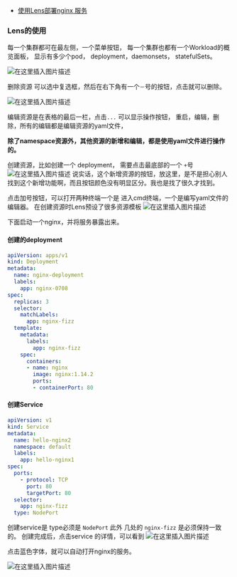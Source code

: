 - [使用Lens部署nginx 服务](https://fizzz.blog.csdn.net/article/details/118555396)

### Lens的使用

每一个集群都可在最左侧，一个菜单按钮， 每一个集群也都有一个Workload的概览面板，
 显示有多少个pod， deployment，daemonsets， statefulSets。

![在这里插入图片描述](https://img-blog.csdnimg.cn/20210708102619951.png)

删除资源 可以选中复选框，然后在右下角有一个`－`号的按钮，点击就可以删除。

![在这里插入图片描述](https://img-blog.csdnimg.cn/20210708102941969.png)

编辑资源是在表格的最后一栏，点击`...` 可以显示操作按钮， 重启，编辑，删除，所有的编辑都是编辑资源的yaml文件，

**除了namespace资源外，其他资源的新增和编辑，都是使用yaml文件进行操作的。**

创建资源，比如创建一个 deployment， 需要点击最底部的一个 `+`号
 ![在这里插入图片描述](https://img-blog.csdnimg.cn/20210708103258411.png?x-oss-process=image/watermark,type_ZmFuZ3poZW5naGVpdGk,shadow_10,text_aHR0cHM6Ly9ibG9nLmNzZG4ubmV0L2dpdGh1Yl8zNTYzMTU0MA==,size_16,color_FFFFFF,t_70)
 说实话，这个新增资源的按钮，放这里，是不是担心别人找到这个新增功能啊，而且按钮颜色没有明显区分。我也是找了很久才找到。

点击加号按钮，可以打开两种终端一个是 进入cmd终端，一个是编写yaml文件的编辑器。
 在创建资源时Lens预设了很多资源模板
 ![在这里插入图片描述](https://img-blog.csdnimg.cn/20210708103537561.png)

下面启动一个nginx，并将服务暴露出来。

#### 创建的deployment

```yaml
apiVersion: apps/v1
kind: Deployment
metadata:
  name: nginx-deployment
  labels:
    app: nginx-0708
spec:
  replicas: 3
  selector:
    matchLabels:
      app: nginx-fizz
  template:
    metadata:
      labels:
        app: nginx-fizz
    spec:
      containers:
      - name: nginx
        image: nginx:1.14.2
        ports:
        - containerPort: 80
```

#### 创建Service

```yaml
apiVersion: v1
kind: Service
metadata:
  name: hello-nginx2
  namespace: default
  labels:
    app: hello-nginx1
spec:
  ports:
    - protocol: TCP
      port: 80
      targetPort: 80
  selector:
    app: nginx-fizz
  type: NodePort
```

创建service是 type必须是 `NodePort`
 此外 几处的 `nginx-fizz` 是必须保持一致的。
 创建完成后，点击service 的详情，可以看到
 ![在这里插入图片描述](https://img-blog.csdnimg.cn/20210708104737961.png)

点击蓝色字体，就可以自动打开nginx的服务。

![在这里插入图片描述](https://img-blog.csdnimg.cn/20210708104819701.png)